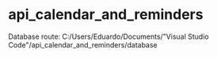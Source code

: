 # api_calendar_and_reminders

Database route: C:/Users/Eduardo/Documents/"Visual Studio Code"/api_calendar_and_reminders/database